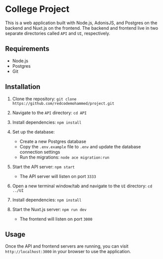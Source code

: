 # College Project

This is a web application built with Node.js, AdonisJS, and Postgres on the backend and Nuxt.js on the frontend. The backend and frontend live in two separate directories called `API` and `UI`, respectively.

## Requirements

- Node.js
- Postgres
- Git

## Installation

1. Clone the repository: `git clone https://github.com/redcodemohammed/project.git`
2. Navigate to the `API` directory: `cd API`
3. Install dependencies: `npm install`
4. Set up the database:
   - Create a new Postgres database
   - Copy the `.env.example` file to `.env` and update the database connection settings
   - Run the migrations: `node ace migration:run`
5. Start the API server: `npm start`

   - The API server will listen on port `3333`

6. Open a new terminal window/tab and navigate to the `UI` directory: `cd ../UI`
7. Install dependencies: `npm install`
8. Start the Nuxt.js server: `npm run dev`
   - The frontend will listen on port `3000`

## Usage

Once the API and frontend servers are running, you can visit `http://localhost:3000` in your browser to use the application.
